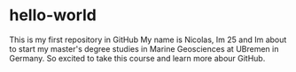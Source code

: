 # hello-world
This is my first repository in GitHub 
My name is Nicolas, Im 25 and Im about to start my master's degree studies in Marine Geosciences at UBremen in Germany. So excited to take this course and learn more abour GitHub. 
